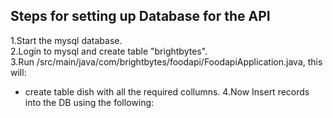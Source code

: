 ## Steps for setting up Database for the API

1.Start the mysql database.  
2.Login to mysql and create table "brightbytes".  
3.Run /src/main/java/com/brightbytes/foodapi/FoodapiApplication.java, this will:  
- create table dish with all the required collumns.
  4.Now Insert records into the DB using the following: